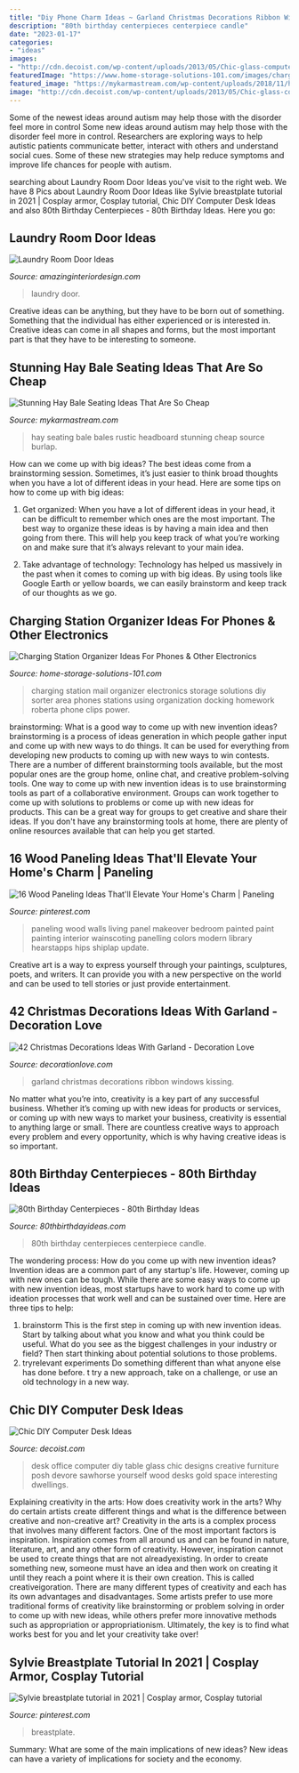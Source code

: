 ```yaml
---
title: "Diy Phone Charm Ideas ~ Garland Christmas Decorations Ribbon Windows Kissing"
description: "80th birthday centerpieces centerpiece candle"
date: "2023-01-17"
categories:
- "ideas"
images:
- "http://cdn.decoist.com/wp-content/uploads/2013/05/Chic-glass-computer-desk.jpg"
featuredImage: "https://www.home-storage-solutions-101.com/images/charging-station-electronics-roberta-c2-submission.jpg"
featured_image: "https://mykarmastream.com/wp-content/uploads/2018/11/hay-bale-seating-ideas-9-.jpg"
image: "http://cdn.decoist.com/wp-content/uploads/2013/05/Chic-glass-computer-desk.jpg"
---
```



Some of the newest ideas around autism may help those with the disorder feel more in control
Some new ideas around autism may help those with the disorder feel more in control. Researchers are exploring ways to help autistic patients communicate better, interact with others and understand social cues. Some of these new strategies may help reduce symptoms and improve life chances for people with autism.

	

		
searching about Laundry Room Door Ideas you've visit to the right web. We have 8 Pics about Laundry Room Door Ideas like Sylvie breastplate tutorial in 2021 | Cosplay armor, Cosplay tutorial, Chic DIY Computer Desk Ideas and also 80th Birthday Centerpieces - 80th Birthday Ideas. Here you go:
		
    
## Laundry Room Door Ideas

<img loading=lazy src="http://www.amazinginteriordesign.com/wp-content/uploads/2020/09/fi-15.jpg" onerror="this.onerror=null;this.src='https://tse1.mm.bing.net/th?id=OIP.627nzJdI5YKh-4CZHENJUgHaJ4&amp;pid=15.1';" alt="Laundry Room Door Ideas">

_Source: amazinginteriordesign.com_

>laundry door. 

	

Creative ideas can be anything, but they have to be born out of something. Something that the individual has either experienced or is interested in. Creative ideas can come in all shapes and forms, but the most important part is that they have to be interesting to someone.

    
## Stunning Hay Bale Seating Ideas That Are So Cheap

<img loading=lazy src="https://mykarmastream.com/wp-content/uploads/2018/11/hay-bale-seating-ideas-9-.jpg" onerror="this.onerror=null;this.src='https://tse4.mm.bing.net/th?id=OIP.r8y8podGsgrDkW05KZUkJgHaJ4&amp;pid=15.1';" alt="Stunning Hay Bale Seating Ideas That Are So Cheap">

_Source: mykarmastream.com_

>hay seating bale bales rustic headboard stunning cheap source burlap. 

	

How can we come up with big ideas?
The best ideas come from a brainstorming session. Sometimes, it’s just easier to think broad thoughts when you have a lot of different ideas in your head. Here are some tips on how to come up with big ideas:
1. Get organized: When you have a lot of different ideas in your head, it can be difficult to remember which ones are the most important. The best way to organize these ideas is by having a main idea and then going from there. This will help you keep track of what you’re working on and make sure that it’s always relevant to your main idea.

2. Take advantage of technology: Technology has helped us massively in the past when it comes to coming up with big ideas. By using tools like Google Earth or yellow boards, we can easily brainstorm and keep track of our thoughts as we go.

    
## Charging Station Organizer Ideas For Phones &amp; Other Electronics

<img loading=lazy src="https://www.home-storage-solutions-101.com/images/charging-station-electronics-roberta-c2-submission.jpg" onerror="this.onerror=null;this.src='https://tse1.mm.bing.net/th?id=OIP.3Xw1XbHl9Efst643Ipd3LwHaJ-&amp;pid=15.1';" alt="Charging Station Organizer Ideas For Phones &amp; Other Electronics">

_Source: home-storage-solutions-101.com_

>charging station mail organizer electronics storage solutions diy sorter area phones stations using organization docking homework roberta phone clips power. 

	

brainstorming: What is a good way to come up with new invention ideas?
brainstorming is a process of ideas generation in which people gather input and come up with new ways to do things. It can be used for everything from developing new products to coming up with new ways to win contests. There are a number of different brainstorming tools available, but the most popular ones are the group home, online chat, and creative problem-solving tools. 
One way to come up with new invention ideas is to use brainstorming tools as part of a collaborative environment. Groups can work together to come up with solutions to problems or come up with new ideas for products. This can be a great way for groups to get creative and share their ideas. If you don't have any brainstorming tools at home, there are plenty of online resources available that can help you get started.

    
## 16 Wood Paneling Ideas That&#039;ll Elevate Your Home&#039;s Charm | Paneling

<img loading=lazy src="https://i.pinimg.com/736x/d3/c7/17/d3c7171b16ab803638c0281e6d14e309.jpg" onerror="this.onerror=null;this.src='https://tse1.mm.bing.net/th?id=OIP.wc4YmXX_MAfG3lPX5tvexAHaLD&amp;pid=15.1';" alt="16 Wood Paneling Ideas That&#039;ll Elevate Your Home&#039;s Charm | Paneling">

_Source: pinterest.com_

>paneling wood walls living panel makeover bedroom painted paint painting interior wainscoting panelling colors modern library hearstapps hips shiplap update. 

	

Creative art is a way to express yourself through your paintings, sculptures, poets, and writers. It can provide you with a new perspective on the world and can be used to tell stories or just provide entertainment.

    
## 42 Christmas Decorations Ideas With Garland - Decoration Love

<img loading=lazy src="http://www.decorationlove.com/wp-content/uploads/2016/10/Christmas-Garland-On-Windows.jpg" onerror="this.onerror=null;this.src='https://tse1.mm.bing.net/th?id=OIP.3gEYCNbVmVsz6uOnC7Nk4ADhEs&amp;pid=15.1';" alt="42 Christmas Decorations Ideas With Garland - Decoration Love">

_Source: decorationlove.com_

>garland christmas decorations ribbon windows kissing. 

	

No matter what you’re into, creativity is a key part of any successful business. Whether it’s coming up with new ideas for products or services, or coming up with new ways to market your business, creativity is essential to anything large or small. There are countless creative ways to approach every problem and every opportunity, which is why having creative ideas is so important.

    
## 80th Birthday Centerpieces - 80th Birthday Ideas

<img loading=lazy src="https://www.80thbirthdayideas.com/wp-content/uploads/2015/02/IMG_3965-copy.jpg" onerror="this.onerror=null;this.src='https://tse1.mm.bing.net/th?id=OIP.b1CdYFotqpBEQSK9j3rL6AAAAA&amp;pid=15.1';" alt="80th Birthday Centerpieces - 80th Birthday Ideas">

_Source: 80thbirthdayideas.com_

>80th birthday centerpieces centerpiece candle. 

	

The wondering process: How do you come up with new invention ideas?
Invention ideas are a common part of any startup's life. However, coming up with new ones can be tough. While there are some easy ways to come up with new invention ideas, most startups have to work hard to come up with ideation processes that work well and can be sustained over time. Here are three tips to help:
1) brainstorm
This is the first step in coming up with new invention ideas. Start by talking about what you know and what you think could be useful. What do you see as the biggest challenges in your industry or field? Then start thinking about potential solutions to those problems.
2) tryrelevant experiments
Do something different than what anyone else has done before. t try a new approach, take on a challenge, or use an old technology in a new way.

    
## Chic DIY Computer Desk Ideas

<img loading=lazy src="http://cdn.decoist.com/wp-content/uploads/2013/05/Chic-glass-computer-desk.jpg" onerror="this.onerror=null;this.src='https://tse1.mm.bing.net/th?id=OIP.MaIVQDf6WZ_EGzmQjG3JCAHaLG&amp;pid=15.1';" alt="Chic DIY Computer Desk Ideas">

_Source: decoist.com_

>desk office computer diy table glass chic designs creative furniture posh devore sawhorse yourself wood desks gold space interesting dwellings. 

	

Explaining creativity in the arts: How does creativity work in the arts? Why do certain artists create different things and what is the difference between creative and non-creative art?
Creativity in the arts is a complex process that involves many different factors. One of the most important factors is inspiration. Inspiration comes from all around us and can be found in nature, literature, art, and any other form of creativity. However, inspiration cannot be used to create things that are not alreadyexisting. In order to create something new, someone must have an idea and then work on creating it until they reach a point where it is their own creation. This is called creativeigoration. There are many different types of creativity and each has its own advantages and disadvantages. Some artists prefer to use more traditional forms of creativity like brainstorming or problem solving in order to come up with new ideas, while others prefer more innovative methods such as appropriation or appropriationism. Ultimately, the key is to find what works best for you and let your creativity take over!

    
## Sylvie Breastplate Tutorial In 2021 | Cosplay Armor, Cosplay Tutorial

<img loading=lazy src="https://i.pinimg.com/736x/f6/71/6d/f6716d151d572ede848e4afac5b190e5.jpg" onerror="this.onerror=null;this.src='https://tse3.mm.bing.net/th?id=OIP.Zh8wDds0KR5-uOwOnsAaUAHaJ3&amp;pid=15.1';" alt="Sylvie breastplate tutorial in 2021 | Cosplay armor, Cosplay tutorial">

_Source: pinterest.com_

>breastplate. 

	

Summary: What are some of the main implications of new ideas?
New ideas can have a variety of implications for society and the economy.

